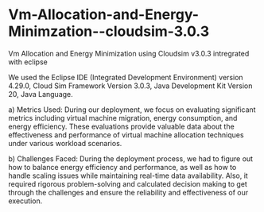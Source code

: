 # Vm-Allocation-and-Energy-Minimzation--cloudsim-3.0.3
Vm Allocation and Energy Minimization using Cloudsim v3.0.3 intregrated with eclipse


We used the Eclipse IDE (Integrated Development Environment) version 
4.29.0, Cloud Sim Framework Version 3.0.3, Java Development Kit Version 20, Java Language.

a) Metrics Used: During our deployment, we focus on evaluating significant metrics including virtual 
machine migration, energy consumption, and energy efficiency. These evaluations provide valuable 
data about the effectiveness and performance of virtual machine allocation techniques under various 
workload scenarios. 

b) Challenges Faced: During the deployment process, we had to figure out how to balance energy 
efficiency and performance, as well as how to handle scaling issues while maintaining real-time data 
availability. Also, it required rigorous problem-solving and calculated decision making to get through 
the challenges and ensure the reliability and effectiveness of our execution. 


